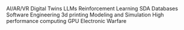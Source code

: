 AI/AR/VR
Digital Twins
LLMs
Reinforcement Learning
SDA
Databases
Software Engineering
3d printing
Modeling and Simulation
High performance computing
GPU
Electronic Warfare
